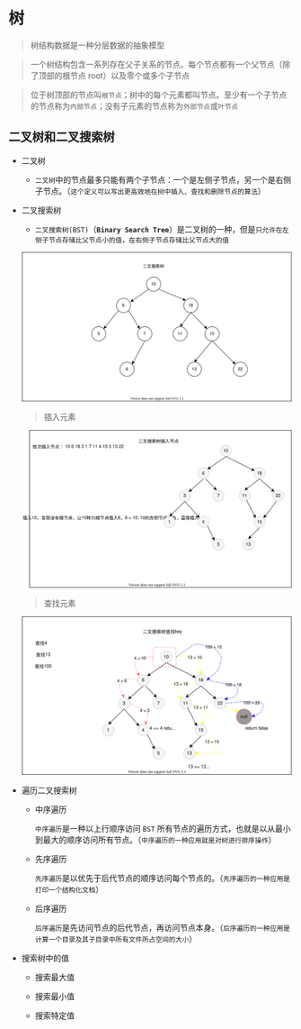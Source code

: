 # 树

> 树结构数据是一种分层数据的抽象模型

> 一个树结构包含一系列存在父子关系的节点。每个节点都有一个父节点（除了顶部的根节点 root）以及零个或多个子节点

> 位于树顶部的节点叫`根节点`；树中的每个元素都叫节点。至少有一个子节点的节点称为`内部节点`；没有子元素的节点称为`外部节点`或`叶节点`

## 二叉树和二叉搜索树

- 二叉树

  - `二叉树`中的节点最多只能有两个子节点：一个是左侧子节点，另一个是右侧子节点。（`这个定义可以写出更高效地在树中插入、查找和删除节点的算法`）

- 二叉搜索树

  - `二叉搜索树(BST)`（**`Binary Search Tree`**）是二叉树的一种，但是`只允许在左侧子节点存储比父节点小的值，在右侧子节点存储比父节点大的值`

  ![image text](./images/bst.drawio.svg)

  > 插入元素

  ![image text](./images/bst-insert.drawio.svg)

  > 查找元素

  ![image text](./images/search-bst-key.drawio.svg)

- 遍历二叉搜索树

  - 中序遍历

    `中序遍历`是一种以上行顺序访问 `BST` 所有节点的遍历方式，也就是以从最小到最大的顺序访问所有节点。（`中序遍历的一种应用就是对树进行排序操作`）

  - 先序遍历

    `先序遍历`是以优先于后代节点的顺序访问每个节点的。（`先序遍历的一种应用是打印一个结构化文档`）

  - 后序遍历

    `后序遍历`是先访问节点的后代节点，再访问节点本身。（`后序遍历的一种应用是计算一个目录及其子目录中所有文件所占空间的大小`）

- 搜索树中的值

  - 搜索最大值

  - 搜索最小值

  - 搜索特定值

  